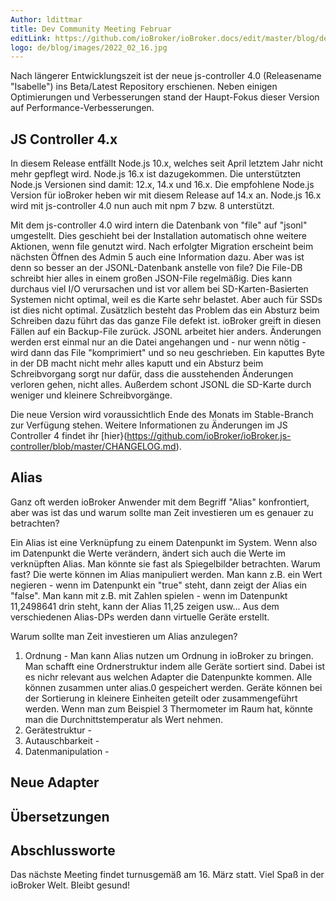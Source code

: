 ```yaml
---
Author: ldittmar
title: Dev Community Meeting Februar
editLink: https://github.com/ioBroker/ioBroker.docs/edit/master/blog/de/2022_02_16.md
logo: de/blog/images/2022_02_16.jpg
---
```

Nach längerer Entwicklungszeit ist der neue js-controller 4.0 (Releasename "Isabelle") ins Beta/Latest Repository erschienen. Neben einigen Optimierungen und Verbesserungen stand der Haupt-Fokus dieser Version auf Performance-Verbesserungen.

## JS Controller 4.x
In diesem Release entfällt Node.js 10.x, welches seit April letztem Jahr nicht mehr gepflegt wird. Node.js 16.x ist dazugekommen. Die unterstützten Node.js Versionen sind damit: 12.x, 14.x und 16.x. Die empfohlene Node.js Version für ioBroker heben wir mit diesem Release auf 14.x an. Node.js 16.x wird mit js-controller 4.0 nun auch mit npm 7 bzw. 8 unterstützt.

Mit dem js-controller 4.0 wird intern die Datenbank von "file" auf "jsonl" umgestellt. Dies geschieht bei der Installation automatisch ohne weitere Aktionen, wenn file genutzt wird. Nach erfolgter Migration erscheint beim nächsten Öffnen des Admin 5 auch eine Information dazu. Aber was ist denn so besser an der JSONL-Datenbank anstelle von file?
Die File-DB schreibt hier alles in einem großen JSON-File regelmäßig. Dies kann durchaus viel I/O verursachen und ist vor allem bei SD-Karten-Basierten Systemen nicht optimal, weil es die Karte sehr belastet. Aber auch für SSDs ist dies nicht optimal. Zusätzlich besteht das Problem das ein Absturz beim Schreiben dazu führt das das ganze File defekt ist. ioBroker greift in diesen Fällen auf ein Backup-File zurück.
JSONL arbeitet hier anders. Änderungen werden erst einmal nur an die Datei angehangen und - nur wenn nötig - wird dann das File "komprimiert" und so neu geschrieben. Ein kaputtes Byte in der DB macht nicht mehr alles kaputt und ein Absturz beim Schreibvorgang sorgt nur dafür, dass die ausstehenden Änderungen verloren gehen, nicht alles. Außerdem schont JSONL die SD-Karte durch weniger und kleinere Schreibvorgänge.

Die neue Version wird voraussichtlich Ende des Monats im Stable-Branch zur Verfügung stehen. Weitere Informationen zu Änderungen im JS Controller 4 findet ihr [hier}(https://github.com/ioBroker/ioBroker.js-controller/blob/master/CHANGELOG.md).

## Alias
Ganz oft werden ioBroker Anwender mit dem Begriff "Alias" konfrontiert, aber was ist das und warum sollte man Zeit investieren um es genauer zu betrachten?

Ein Alias ist eine Verknüpfung zu einem Datenpunkt im System. Wenn also im Datenpunkt die Werte verändern, ändert sich auch die Werte im verknüpften Alias. Man könnte sie fast als Spiegelbilder betrachten. Warum fast? Die werte können im Alias manipuliert werden. Man kann z.B. ein Wert negieren - wenn im Datenpunkt ein "true" steht, dann zeigt der Alias ein "false". Man kann mit z.B. mit Zahlen spielen - wenn im Datenpunkt 11,2498641 drin steht, kann der Alias 11,25 zeigen usw... Aus dem verschiedenen Alias-DPs werden dann virtuelle Geräte erstellt.

Warum sollte man Zeit investieren um Alias anzulegen?

1. Ordnung - Man kann Alias nutzen um Ordnung in ioBroker zu bringen. Man schafft eine Ordnerstruktur indem alle Geräte sortiert sind. Dabei ist es nichr relevant aus welchen Adapter die Datenpunkte kommen. Alle können zusammen unter alias.0 gespeichert werden. Geräte können bei der Sortierung in kleinere Einheiten geteilt oder zusammengeführt werden. Wenn man zum Beispiel 3 Thermometer im Raum hat, könnte man die Durchnittstemperatur als Wert nehmen.
2. Gerätestruktur - 
3. Autauschbarkeit - 
4. Datenmanipulation - 

## Neue Adapter

## Übersetzungen

## Abschlussworte


Das nächste Meeting findet turnusgemäß am 16. März statt. Viel Spaß in der ioBroker Welt. Bleibt gesund!
